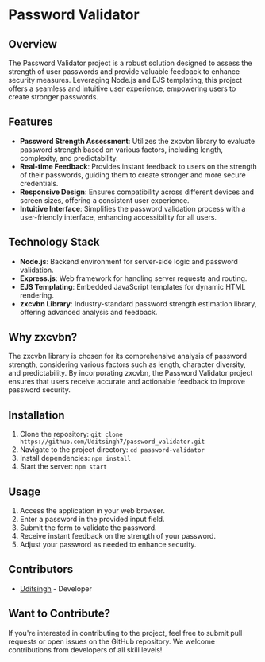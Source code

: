 # Password Validator

## Overview
The Password Validator project is a robust solution designed to assess the strength of user passwords and provide valuable feedback to enhance security measures. Leveraging Node.js and EJS templating, this project offers a seamless and intuitive user experience, empowering users to create stronger passwords.

## Features
- **Password Strength Assessment**: Utilizes the zxcvbn library to evaluate password strength based on various factors, including length, complexity, and predictability.
- **Real-time Feedback**: Provides instant feedback to users on the strength of their passwords, guiding them to create stronger and more secure credentials.
- **Responsive Design**: Ensures compatibility across different devices and screen sizes, offering a consistent user experience.
- **Intuitive Interface**: Simplifies the password validation process with a user-friendly interface, enhancing accessibility for all users.

## Technology Stack
- **Node.js**: Backend environment for server-side logic and password validation.
- **Express.js**: Web framework for handling server requests and routing.
- **EJS Templating**: Embedded JavaScript templates for dynamic HTML rendering.
- **zxcvbn Library**: Industry-standard password strength estimation library, offering advanced analysis and feedback.

## Why zxcvbn?
The zxcvbn library is chosen for its comprehensive analysis of password strength, considering various factors such as length, character diversity, and predictability. By incorporating zxcvbn, the Password Validator project ensures that users receive accurate and actionable feedback to improve password security.

## Installation
1. Clone the repository: `git clone https://github.com/Uditsingh7/password_validator.git`
2. Navigate to the project directory: `cd password-validator`
3. Install dependencies: `npm install`
4. Start the server: `npm start`

## Usage
1. Access the application in your web browser.
2. Enter a password in the provided input field.
3. Submit the form to validate the password.
4. Receive instant feedback on the strength of your password.
5. Adjust your password as needed to enhance security.

## Contributors
- [Uditsingh](https://github.com/Uditsingh7) - Developer

## Want to Contribute?
If you're interested in contributing to the project, feel free to submit pull requests or open issues on the GitHub repository. We welcome contributions from developers of all skill levels!

